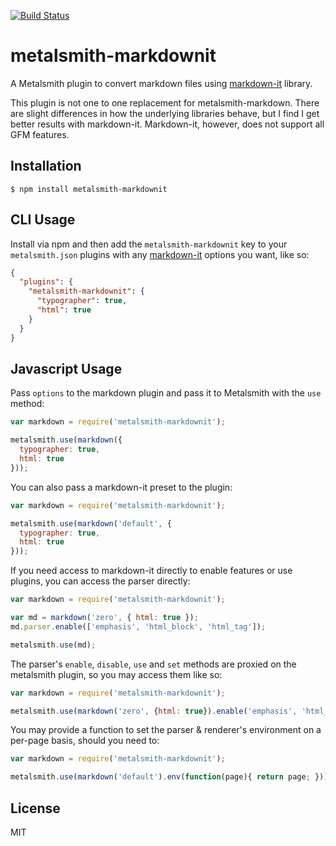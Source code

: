 [![Build Status](https://travis-ci.org/mayo/metalsmith-markdownit.svg?branch=master)](https://travis-ci.org/mayo/metalsmith-markdownit)

# metalsmith-markdownit

A Metalsmith plugin to convert markdown files using [markdown-it](https://github.com/markdown-it/markdown-it) library.

This plugin is not one to one replacement for metalsmith-markdown. There are slight differences in how the underlying libraries behave, but I find I get better results with markdown-it. Markdown-it, however, does not support all GFM features.

## Installation

    $ npm install metalsmith-markdownit

## CLI Usage

Install via npm and then add the `metalsmith-markdownit` key to your `metalsmith.json` plugins with any [markdown-it](https://github.com/markdown-it/markdown-it) options you want, like so:

```json
{
  "plugins": {
    "metalsmith-markdownit": {
      "typographer": true,
      "html": true
    }
  }
}
```

## Javascript Usage

Pass `options` to the markdown plugin and pass it to Metalsmith with the `use` method:

```js
var markdown = require('metalsmith-markdownit');

metalsmith.use(markdown({
  typographer: true,
  html: true
}));
```

You can also pass a markdown-it preset to the plugin:

```js
var markdown = require('metalsmith-markdownit');

metalsmith.use(markdown('default', {
  typographer: true,
  html: true
}));
```

If you need access to markdown-it directly to enable features or use plugins, you can access the parser directly:

```js
var markdown = require('metalsmith-markdownit');

var md = markdown('zero', { html: true });
md.parser.enable(['emphasis', 'html_block', 'html_tag']);

metalsmith.use(md);
```

The parser's `enable`, `disable`, `use` and `set` methods are proxied on the metalsmith plugin, so you may access them like so:

```js
var markdown = require('metalsmith-markdownit');

metalsmith.use(markdown('zero', {html: true}).enable('emphasis', 'html_block', 'html_tag'))
```

You may provide a function to set the parser & renderer's environment on a per-page basis, should you need to:

```js
var markdown = require('metalsmith-markdownit');

metalsmith.use(markdown('default').env(function(page){ return page; }))
```

## License

  MIT
